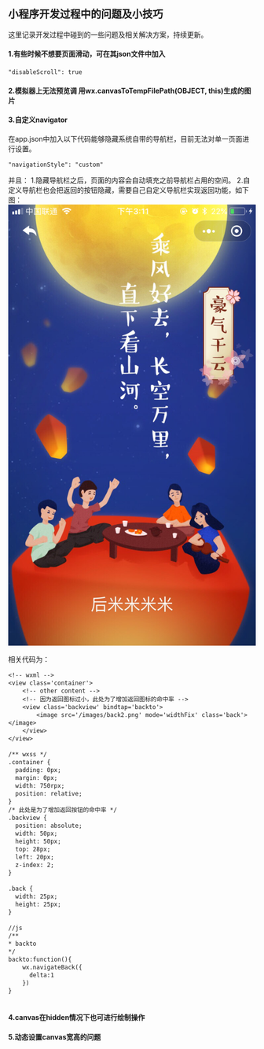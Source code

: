 ## 小程序开发过程中的问题及小技巧
这里记录开发过程中碰到的一些问题及相关解决方案，持续更新。

#### 1.有些时候不想要页面滑动，可在其json文件中加入
```
"disableScroll": true

```

#### 2.模拟器上无法预览调 用wx.canvasToTempFilePath(OBJECT, this)生成的图片

#### 3.自定义navigator

在app.json中加入以下代码能够隐藏系统自带的导航栏，目前无法对单一页面进行设置。
```
"navigationStyle": "custom"

```
并且：
1.隐藏导航栏之后，页面的内容会自动填充之前导航栏占用的空间。
2.自定义导航栏也会把返回的按钮隐藏，需要自己自定义导航栏实现返回功能，如下图：
![](/images/sjk/navigator.png)

相关代码为：
```
<!-- wxml -->
<view class='container'>
	<!-- other content -->
	<!-- 因为返回图标过小，此处为了增加返回图标的命中率 -->
	<view class='backview' bindtap='backto'>
		<image src='/images/back2.png' mode='widthFix' class='back'></image>
	</view>
</view>

/** wxss */
.container {
  padding: 0px;
  margin: 0px;
  width: 750rpx;
  position: relative;
}
/* 此处是为了增加返回按钮的命中率 */
.backview {
  position: absolute;
  width: 50px;
  height: 50px;
  top: 28px;
  left: 20px;
  z-index: 2;
}

.back {
  width: 25px;
  height: 25px;
}

//js
/**
* backto
*/
backto:function(){
	wx.navigateBack({
	  delta:1
	})
}
  
```


#### 4.canvas在hidden情况下也可进行绘制操作

#### 5.动态设置canvas宽高的问题
